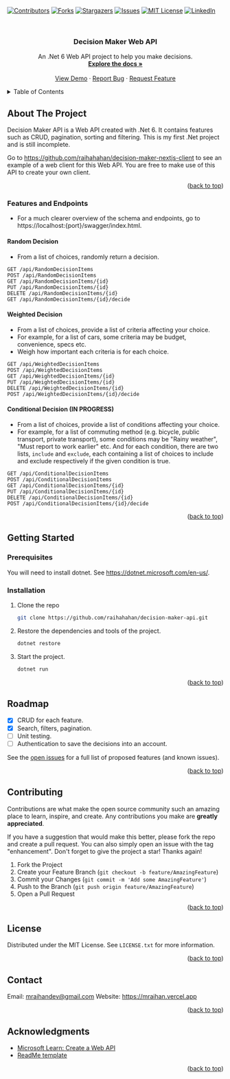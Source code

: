 <!-- Improved compatibility of back to top link: See: https://github.com/othneildrew/Best-README-Template/pull/73 -->
<a name="readme-top"></a>
<!--
*** Thanks for checking out the Best-README-Template. If you have a suggestion
*** that would make this better, please fork the repo and create a pull request
*** or simply open an issue with the tag "enhancement".
*** Don't forget to give the project a star!
*** Thanks again! Now go create something AMAZING! :D
-->



<!-- PROJECT SHIELDS -->
<!--
*** I'm using markdown "reference style" links for readability.
*** Reference links are enclosed in brackets [ ] instead of parentheses ( ).
*** See the bottom of this document for the declaration of the reference variables
*** for contributors-url, forks-url, etc. This is an optional, concise syntax you may use.
*** https://www.markdownguide.org/basic-syntax/#reference-style-links
-->
[![Contributors][contributors-shield]][contributors-url]
[![Forks][forks-shield]][forks-url]
[![Stargazers][stars-shield]][stars-url]
[![Issues][issues-shield]][issues-url]
[![MIT License][license-shield]][license-url]
[![LinkedIn][linkedin-shield]][linkedin-url]



<!-- PROJECT LOGO -->
<br />
<div align="center">

<h3 align="center">Decision Maker Web API</h3>

  <p align="center">
    An .Net 6 Web API project to help you make decisions.
    <br />
    <a href="https://github.com/raihahahan/decision-maker-api"><strong>Explore the docs »</strong></a>
    <br />
    <br />
    <a href="https://github.com/raihahahan/decision-maker-api">View Demo</a>
    ·
    <a href="https://github.com/raihahahan/decision-maker-api/issues">Report Bug</a>
    ·
    <a href="https://github.com/raihahahan/decision-maker-api/issues">Request Feature</a>
  </p>
</div>

<!-- TABLE OF CONTENTS -->
<details>
  <summary>Table of Contents</summary>
  <ol>
    <li>
      <a href="#about-the-project">About The Project</a>
      <ul>
        <li><a href="#built-with">Built With</a></li>
      </ul>
    </li>
    <li>
      <a href="#getting-started">Getting Started</a>
      <ul>
        <li><a href="#prerequisites">Prerequisites</a></li>
        <li><a href="#installation">Installation</a></li>
      </ul>
    </li>
    <li><a href="#usage">Usage</a></li>
    <li><a href="#roadmap">Roadmap</a></li>
    <li><a href="#contributing">Contributing</a></li>
    <li><a href="#license">License</a></li>
    <li><a href="#contact">Contact</a></li>
    <li><a href="#acknowledgments">Acknowledgments</a></li>
  </ol>
</details>



<!-- ABOUT THE PROJECT -->
## About The Project

Decision Maker API is a Web API created with .Net 6. It contains features such as CRUD, pagination, sorting and filtering. This is my first .Net project and is still incomplete.

Go to https://github.com/raihahahan/decision-maker-nextjs-client to see an example of a web client for this Web API. You are free to make use of this API to create your own client.

<p align="right">(<a href="#readme-top">back to top</a>)</p>

### Features and Endpoints
- For a much clearer overview of the schema and endpoints, go to https://localhost:{port}/swagger/index.html.

#### Random Decision
- From a list of choices, randomly return a decision.

```
GET /api/RandomDecisionItems
POST /api/RandomDecisionItems
GET /api/RandomDecisionItems/{id}
PUT /api/RandomDecisionItems/{id}
DELETE /api/RandomDecisionItems/{id}
GET /api/RandomDecisionItems/{id}/decide
```

#### Weighted Decision
- From a list of choices, provide a list of criteria affecting your choice.
- For example, for a list of cars, some criteria may be budget, convenience, specs etc.
- Weigh how important each criteria is for each choice.

```
GET /api/WeightedDecisionItems
POST /api/WeightedDecisionItems
GET /api/WeightedDecisionItems/{id}
PUT /api/WeightedDecisionItems/{id}
DELETE /api/WeightedDecisionItems/{id}
POST /api/WeightedDecisionItems/{id}/decide
```

#### Conditional Decision (IN PROGRESS)
- From a list of choices, provide a list of conditions affecting your choice.
- For example, for a list of commuting method (e.g. bicycle, public transport, private transport), some conditions may be "Rainy weather", "Must report to work earlier" etc. And for each condition, there are two lists, `include` and `exclude`, each containing a list of choices to include and exclude respectively if the given condition is true.

```
GET /api/ConditionalDecisionItems
POST /api/ConditionalDecisionItems
GET /api/ConditionalDecisionItems/{id}
PUT /api/ConditionalDecisionItems/{id}
DELETE /api/ConditionalDecisionItems/{id}
POST /api/ConditionalDecisionItems/{id}/decide
```

<p align="right">(<a href="#readme-top">back to top</a>)</p>

<!-- GETTING STARTED -->
## Getting Started

### Prerequisites
You will need to install dotnet. See https://dotnet.microsoft.com/en-us/.

### Installation

1. Clone the repo
   ```sh
   git clone https://github.com/raihahahan/decision-maker-api.git
   ```
2. Restore the dependencies and tools of the project.
   ```sh
   dotnet restore
   ```
3. Start the project.
   ```sh
   dotnet run
   ```

<p align="right">(<a href="#readme-top">back to top</a>)</p>



<!-- ROADMAP -->
## Roadmap

- [x] CRUD for each feature.
- [x] Search, filters, pagination.
- [ ] Unit testing.
- [ ] Authentication to save the decisions into an account.

See the [open issues](https://github.com/raihahahan/decision-maker-api/issues) for a full list of proposed features (and known issues).

<p align="right">(<a href="#readme-top">back to top</a>)</p>


<!-- CONTRIBUTING -->
## Contributing

Contributions are what make the open source community such an amazing place to learn, inspire, and create. Any contributions you make are **greatly appreciated**.

If you have a suggestion that would make this better, please fork the repo and create a pull request. You can also simply open an issue with the tag "enhancement".
Don't forget to give the project a star! Thanks again!

1. Fork the Project
2. Create your Feature Branch (`git checkout -b feature/AmazingFeature`)
3. Commit your Changes (`git commit -m 'Add some AmazingFeature'`)
4. Push to the Branch (`git push origin feature/AmazingFeature`)
5. Open a Pull Request

<p align="right">(<a href="#readme-top">back to top</a>)</p>



<!-- LICENSE -->
## License

Distributed under the MIT License. See `LICENSE.txt` for more information.

<p align="right">(<a href="#readme-top">back to top</a>)</p>


<!-- CONTACT -->
## Contact
Email: mraihandev@gmail.com
Website: https://mraihan.vercel.app

<p align="right">(<a href="#readme-top">back to top</a>)</p>


<!-- ACKNOWLEDGMENTS -->
## Acknowledgments

* [Microsoft Learn: Create a Web API](https://learn.microsoft.com/en-us/aspnet/core/tutorials/first-web-api?view=aspnetcore-6.0&tabs=visual-studio)
* [ReadMe template](https://github.com/othneildrew/Best-README-Template)

<p align="right">(<a href="#readme-top">back to top</a>)</p>


<!-- MARKDOWN LINKS & IMAGES -->
<!-- https://www.markdownguide.org/basic-syntax/#reference-style-links -->
[contributors-shield]: https://img.shields.io/github/contributors/raihahahan/decision-maker-api.svg?style=for-the-badge
[contributors-url]: https://github.com/raihahahan/decision-maker-api/graphs/contributors
[forks-shield]: https://img.shields.io/github/forks/raihahahan/decision-maker-api.svg?style=for-the-badge
[forks-url]: https://github.com/raihahahan/decision-maker-api/network/members
[stars-shield]: https://img.shields.io/github/stars/raihahahan/decision-maker-api.svg?style=for-the-badge
[stars-url]: https://github.com/raihahahan/decision-maker-api/stargazers
[issues-shield]: https://img.shields.io/github/issues/raihahahan/decision-maker-api.svg?style=for-the-badge
[issues-url]: https://github.com/raihahahan/decision-maker-api/issues
[license-shield]: https://img.shields.io/github/license/raihahahan/decision-maker-api.svg?style=for-the-badge
[license-url]: https://github.com/raihahahan/decision-maker-api/blob/main/LICENSE
[linkedin-shield]: https://img.shields.io/badge/-LinkedIn-black.svg?style=for-the-badge&logo=linkedin&colorB=555
[linkedin-url]: https://linkedin.com/in/muhammad-raihan-rizqullah-21b554248
[product-screenshot]: images/screenshot.png
[Next.js]: https://img.shields.io/badge/next.js-000000?style=for-the-badge&logo=nextdotjs&logoColor=white
[Next-url]: https://nextjs.org/
[React.js]: https://img.shields.io/badge/React-20232A?style=for-the-badge&logo=react&logoColor=61DAFB
[React-url]: https://reactjs.org/
[Vue.js]: https://img.shields.io/badge/Vue.js-35495E?style=for-the-badge&logo=vuedotjs&logoColor=4FC08D
[Vue-url]: https://vuejs.org/
[Angular.io]: https://img.shields.io/badge/Angular-DD0031?style=for-the-badge&logo=angular&logoColor=white
[Angular-url]: https://angular.io/
[Svelte.dev]: https://img.shields.io/badge/Svelte-4A4A55?style=for-the-badge&logo=svelte&logoColor=FF3E00
[Svelte-url]: https://svelte.dev/
[Laravel.com]: https://img.shields.io/badge/Laravel-FF2D20?style=for-the-badge&logo=laravel&logoColor=white
[Laravel-url]: https://laravel.com
[Bootstrap.com]: https://img.shields.io/badge/Bootstrap-563D7C?style=for-the-badge&logo=bootstrap&logoColor=white
[Bootstrap-url]: https://getbootstrap.com
[JQuery.com]: https://img.shields.io/badge/jQuery-0769AD?style=for-the-badge&logo=jquery&logoColor=white
[JQuery-url]: https://jquery.com

